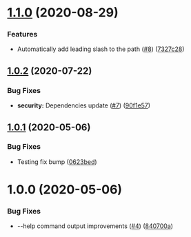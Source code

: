 # [1.1.0](https://github.com/mmazzarolo/serverino/compare/v1.0.2...v1.1.0) (2020-08-29)


### Features

* Automatically add leading slash to the path ([#8](https://github.com/mmazzarolo/serverino/issues/8)) ([7327c28](https://github.com/mmazzarolo/serverino/commit/7327c281a8d4cdf0c155d2fe3e1f8b035432e5ce))

## [1.0.2](https://github.com/mmazzarolo/serverino/compare/v1.0.1...v1.0.2) (2020-07-22)


### Bug Fixes

* **security:** Dependencies update ([#7](https://github.com/mmazzarolo/serverino/issues/7)) ([90f1e57](https://github.com/mmazzarolo/serverino/commit/90f1e579c14fecc2cabb7f25bc4015ffa82d36d3))

## [1.0.1](https://github.com/mmazzarolo/serverino/compare/v1.0.0...v1.0.1) (2020-05-06)


### Bug Fixes

* Testing fix bump ([0623bed](https://github.com/mmazzarolo/serverino/commit/0623bed68d18df398bb69647515ed8e627c872d6))

# 1.0.0 (2020-05-06)


### Bug Fixes

* --help command output improvements ([#4](https://github.com/mmazzarolo/serverino/issues/4)) ([840700a](https://github.com/mmazzarolo/serverino/commit/840700ae58fea31dc7eb322712b1e97bb58d135d))
